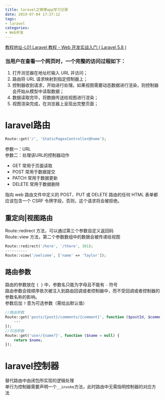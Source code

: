 ```yaml
---
title: laravel之微博app学习记录
date: 2019-07-04 17:37:12
tags: 
- laravel
categories: 
- Web开发
---
```

[教程地址-L01 Laravel 教程 - Web 开发实战入门 ( Laravel 5.8 ) ](https://learnku.com/courses/laravel-essential-training/5.8)

### 当用户在查看一个网页时，一个完整的访问过程如下：

1. 打开浏览器在地址栏输入 URL 并访问；
2. 路由将 URL 请求映射到指定控制器上；
3. 控制器收到请求，开始进行处理。如果视图需要动态数据进行渲染，则控制器会开始从模型中读取数据；
4. 数据读取完毕，将数据传送给视图进行渲染；
5. 视图渲染完成，在浏览器上呈现出完整页面；
<!-- more -->
# laravel路由
```php
Route::get('/', 'StaticPagesController@home');
```
参数一：URL  
参数二：处理该URL的控制器动作  
+ GET 常用于页面读取
+ POST 常用于数据提交
+ PATCH 常用于数据更新
+ DELETE 常用于数据删除  

指向 web 路由文件中定义的 POST、PUT 或 DELETE 路由的任何 HTML 表单都应该包含一个 CSRF 令牌字段，否则，这个请求将会被拒绝。  

## 重定向|视图路由
Route::redirect 方法，可以通过第三个参数自定义返回码  
Route::view 方法，第二个参数数组中的数据会被传递给视图
```PHP
Route::redirect('/here', '/there', 301);
----------
Route::view('/welcome', ['name' => 'Taylor']);
```

## 路由参数
路由的参数放在 `{ }` 中，参数名只能为字母且不能有 `-` 符号  
路由参数会按顺序依次被注入到路由回调或者控制器中，而不受回调或者控制器的参数名称的影响。  
参数后加 `?` 意为可选参数（需给出默认值）
```php
//路由参数
Route::get('posts/{post}/comments/{comment}', function ($postId, $commentId) {
    ···
});
//可选参数
Route::get('user/{name?}', function ($name = null) {
    return $name;
});
```
# laravel控制器
替代路由中由闭包所实现的逻辑处理  
单行为控制器需要声明一个`__invoke`方法，此时路由中无需指明控制器的对应方法
